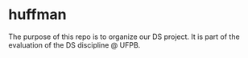 # huffman
The purpose of this repo is to organize our DS project. It is part of the evaluation of the DS discipline @ UFPB.
